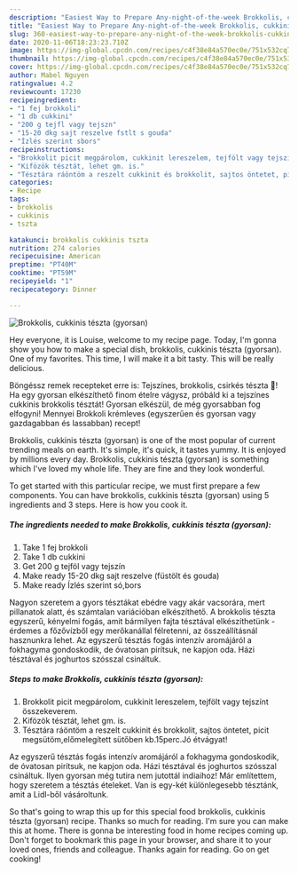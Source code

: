 ```yaml
---
description: "Easiest Way to Prepare Any-night-of-the-week Brokkolis, cukkinis tészta (gyorsan)"
title: "Easiest Way to Prepare Any-night-of-the-week Brokkolis, cukkinis tészta (gyorsan)"
slug: 360-easiest-way-to-prepare-any-night-of-the-week-brokkolis-cukkinis-teszta-gyorsan
date: 2020-11-06T18:23:23.710Z
image: https://img-global.cpcdn.com/recipes/c4f38e84a570ec0e/751x532cq70/brokkolis-cukkinis-teszta-gyorsan-recept-foto.jpg
thumbnail: https://img-global.cpcdn.com/recipes/c4f38e84a570ec0e/751x532cq70/brokkolis-cukkinis-teszta-gyorsan-recept-foto.jpg
cover: https://img-global.cpcdn.com/recipes/c4f38e84a570ec0e/751x532cq70/brokkolis-cukkinis-teszta-gyorsan-recept-foto.jpg
author: Mabel Nguyen
ratingvalue: 4.2
reviewcount: 17230
recipeingredient:
- "1 fej brokkoli"
- "1 db cukkini"
- "200 g tejfl vagy tejszn"
- "15-20 dkg sajt reszelve fstlt s gouda"
- "Ízlés szerint sbors"
recipeinstructions:
- "Brokkolit picit megpárolom, cukkinit lereszelem, tejfölt vagy tejszínt összekeverem."
- "Kifözök tésztát, lehet gm. is."
- "Tésztára ráöntöm a reszelt cukkinit és brokkolit, sajtos öntetet, picit megsütöm,előmelegített sütőben kb.15perc.Jó étvágyat!"
categories:
- Recipe
tags:
- brokkolis
- cukkinis
- tszta

katakunci: brokkolis cukkinis tszta 
nutrition: 274 calories
recipecuisine: American
preptime: "PT40M"
cooktime: "PT59M"
recipeyield: "1"
recipecategory: Dinner

---
```



![Brokkolis, cukkinis tészta (gyorsan)](https://img-global.cpcdn.com/recipes/c4f38e84a570ec0e/751x532cq70/brokkolis-cukkinis-teszta-gyorsan-recept-foto.jpg)

Hey everyone, it is Louise, welcome to my recipe page. Today, I'm gonna show you how to make a special dish, brokkolis, cukkinis tészta (gyorsan). One of my favorites. This time, I will make it a bit tasty. This will be really delicious.

Böngéssz remek recepteket erre is: Tejszínes, brokkolis, csirkés tészta 🥦! Ha egy gyorsan elkészíthető finom ételre vágysz, próbáld ki a tejszínes cukkinis brokkolis tésztát! Gyorsan elkészül, de még gyorsabban fog elfogyni! Mennyei Brokkoli krémleves (egyszerűen és gyorsan vagy gazdagabban és lassabban) recept!

Brokkolis, cukkinis tészta (gyorsan) is one of the most popular of current trending meals on earth. It's simple, it's quick, it tastes yummy. It is enjoyed by millions every day. Brokkolis, cukkinis tészta (gyorsan) is something which I've loved my whole life. They are fine and they look wonderful.


To get started with this particular recipe, we must first prepare a few components. You can have brokkolis, cukkinis tészta (gyorsan) using 5 ingredients and 3 steps. Here is how you cook it.

<!--inarticleads1-->

##### The ingredients needed to make Brokkolis, cukkinis tészta (gyorsan):

1. Take 1 fej brokkoli
1. Take 1 db cukkini
1. Get 200 g tejföl vagy tejszín
1. Make ready 15-20 dkg sajt reszelve (füstölt és gouda)
1. Make ready Ízlés szerint só,bors


Nagyon szeretem a gyors tésztákat ebédre vagy akár vacsorára, mert pillanatok alatt, és számtalan variációban elkészíthető. A brokkolis tészta egyszerű, kényelmi fogás, amit bármilyen fajta tésztával elkészíthetünk - érdemes a főzővízből egy merőkanállal félretenni, az összeállításnál hasznunkra lehet. Az egyszerű tésztás fogás intenzív aromájáról a fokhagyma gondoskodik, de óvatosan pirítsuk, ne kapjon oda. Házi tésztával és joghurtos szósszal csináltuk. 

<!--inarticleads2-->

##### Steps to make Brokkolis, cukkinis tészta (gyorsan):

1. Brokkolit picit megpárolom, cukkinit lereszelem, tejfölt vagy tejszínt összekeverem.
1. Kifözök tésztát, lehet gm. is.
1. Tésztára ráöntöm a reszelt cukkinit és brokkolit, sajtos öntetet, picit megsütöm,előmelegített sütőben kb.15perc.Jó étvágyat!


Az egyszerű tésztás fogás intenzív aromájáról a fokhagyma gondoskodik, de óvatosan pirítsuk, ne kapjon oda. Házi tésztával és joghurtos szósszal csináltuk. Ilyen gyorsan még tutira nem jutottál indiaihoz! Már említettem, hogy szeretem a tésztás ételeket. Van is egy-két különlegesebb tésztánk, amit a Lidl-ből vásároltunk. 

So that's going to wrap this up for this special food brokkolis, cukkinis tészta (gyorsan) recipe. Thanks so much for reading. I'm sure you can make this at home. There is gonna be interesting food in home recipes coming up. Don't forget to bookmark this page in your browser, and share it to your loved ones, friends and colleague. Thanks again for reading. Go on get cooking!
